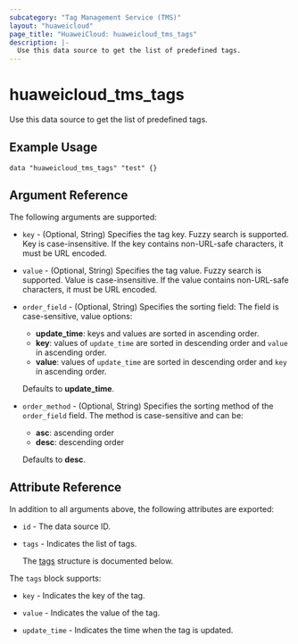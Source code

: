 ```yaml
---
subcategory: "Tag Management Service (TMS)"
layout: "huaweicloud"
page_title: "HuaweiCloud: huaweicloud_tms_tags"
description: |-
  Use this data source to get the list of predefined tags.
---
```


# huaweicloud_tms_tags

Use this data source to get the list of predefined tags.

## Example Usage

```hcl
data "huaweicloud_tms_tags" "test" {}
```

## Argument Reference

The following arguments are supported:

* `key` - (Optional, String) Specifies the tag key.
  Fuzzy search is supported. Key is case-insensitive. If the key contains non-URL-safe characters, it must be URL encoded.

* `value` - (Optional, String) Specifies the tag value.
  Fuzzy search is supported. Value is case-insensitive. If the value contains non-URL-safe characters, it must be URL encoded.

* `order_field` - (Optional, String) Specifies the sorting field:
  The field is case-sensitive, value options:
  + **update_time**: keys and values are sorted in ascending order.
  + **key**: values of `update_time` are sorted in descending order and `value` in ascending order.
  + **value**: values of `update_time` are sorted in descending order and `key` in ascending order.
  
  Defaults to **update_time**.

* `order_method` - (Optional, String) Specifies the sorting method of the `order_field` field.
  The method is case-sensitive and can be:
  + **asc**: ascending order
  + **desc**: descending order
  
  Defaults to **desc**.

## Attribute Reference

In addition to all arguments above, the following attributes are exported:

* `id` - The data source ID.

* `tags` - Indicates the list of tags.

  The [tags](#tags_struct) structure is documented below.

<a name="tags_struct"></a>
The `tags` block supports:

* `key` - Indicates the key of the tag.

* `value` - Indicates the value of the tag.

* `update_time` - Indicates the time when the tag is updated.
